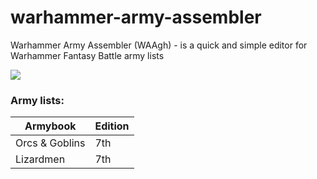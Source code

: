 # warhammer-army-assembler

Warhammer Army Assembler (WAAgh) - is a quick and simple editor for Warhammer Fantasy Battle army lists

![](https://s8.hostingkartinok.com/uploads/images/2019/12/e7f1a29308f1360c48b9b2f03dd6d31e.png)

### Army lists:

| Armybook | Edition |
| ------------- | ------------- |
| Orcs & Goblins | 7th |
| Lizardmen | 7th |
